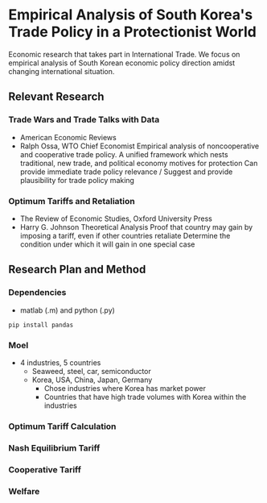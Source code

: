 # Empirical Analysis of South Korea's Trade Policy in a Protectionist World

Economic research that takes part in International Trade. We focus on empirical analysis of South Korean economic policy direction amidst changing international situation.

## Relevant Research

### Trade Wars and Trade Talks with Data
* American Economic Reviews
* Ralph Ossa, WTO Chief Economist
Empirical analysis of noncooperative and cooperative trade policy.
A unified framework which nests traditional, new trade, and political economy motives for protection
Can provide immediate trade policy relevance / Suggest and provide plausibility for trade policy making

### Optimum Tariffs and Retaliation
* The Review of Economic Studies, Oxford University Press
* Harry G. Johnson
Theoretical Analysis
Proof that country may gain by imposing a tariff, even if other countries retaliate
Determine the condition under which it will gain in one special case

## Research Plan and Method

### Dependencies

* matlab (.m) and python (.py)
```
pip install pandas
```

### Moel

* 4 industries, 5 countries
  * Seaweed, steel, car, semiconductor
  * Korea, USA, China, Japan, Germany
    * Chose industries where Korea has market power
    * Countries that have high trade volumes with Korea within the industries

### Optimum Tariff Calculation
### Nash Equilibrium Tariff
### Cooperative Tariff
### Welfare

